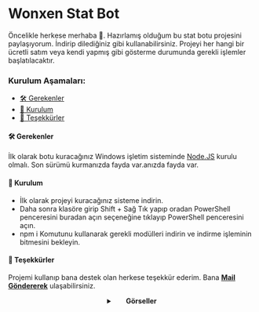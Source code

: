 # Wonxen Stat Bot

Öncelikle herkese merhaba 👋. Hazırlamış olduğum bu stat botu projesini paylaşıyorum. İndirip dilediğiniz gibi kullanabilirsiniz. Projeyi her hangi bir ücretli satım veya kendi yapmış gibi gösterme durumunda gerekli işlemler başlatılacaktır.

### Kurulum Aşamaları:

- [🛠 Gerekenler](#-gerekenler)
- [📩 Kurulum](#-kurulum)
- [🙏 Teşekkürler](#-teşekkürler)

#### 🛠 Gerekenler

İlk olarak botu kuracağınız Windows işletim sisteminde [Node.JS](https://nodejs.org/en/) kurulu olmalı. Son sürümü kurmanızda fayda var.anızda fayda var.

#### 📩 Kurulum

- İlk olarak projeyi kuracağınız sisteme indirin.
- Daha sonra klasöre girip Shift + Sağ Tık yapıp oradan PowerShell penceresini buradan açın seçeneğine tıklayıp PowerShell penceresini açın.
- npm i Komutunu kullanarak gerekli modülleri indirin ve indirme işleminin bitmesini bekleyin.

#### 🙏 Teşekkürler

Projemi kullanıp bana destek olan herkese teşekkür ederim. Bana [**Mail Göndererek**](mailto:emreecanbaltaa@icloud.com) ulaşabilirsiniz.

 <details>
    <summary align="center"> &nbsp; &nbsp; &nbsp; <b>Görseller</b></summary>
    <p align="center">
      ![image](https://cdn.discordapp.com/attachments/828589873253449838/936245529938108456/unknown.png)
      ![image](https://cdn.discordapp.com/attachments/828589873253449838/936245681675468820/unknown.png)
      ![image](https://cdn.discordapp.com/attachments/828589873253449838/936245759123271750/unknown.png)
  </p>
  </details>
  

